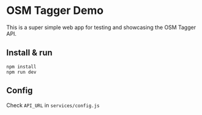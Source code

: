OSM Tagger Demo
=================

This is a super simple web app for testing and showcasing the OSM Tagger API.

## Install & run

```
npm install
npm run dev
```
## Config

Check `API_URL` in `services/config.js`

